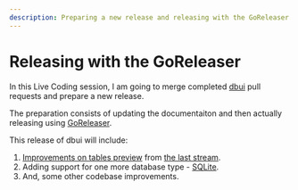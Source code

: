 ```yaml
---
description: Preparing a new release and releasing with the GoReleaser.
---
```


# Releasing with the GoReleaser

In this Live Coding session, I am going to merge completed [dbui](https://github.com/KenanBek/dbui) pull requests and prepare a new release.

The preparation consists of updating the documentaiton and then actually releasing using [GoReleaser](https://goreleaser.com/).

This release of dbui will include:

1. [Improvements on tables preview](https://github.com/KenanBek/dbui/pull/38) from [the last stream](terminal-user-interfaces-in-golang-with-the-view-package.md).
2. Adding support for one more database type - [SQLite](https://github.com/KenanBek/dbui/pull/31).
3. And, some other codebase improvements.





